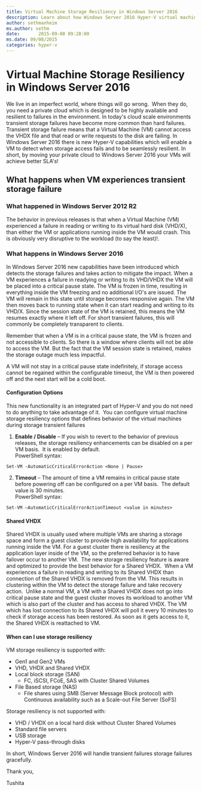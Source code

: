```yaml
---
title: Virtual Machine Storage Resiliency in Windows Server 2016
description: Learn about how Windows Server 2016 Hyper-V virtual machines handle storage failures.
author: sethmanheim
ms.author: sethm
date:       2015-09-08 09:28:00
ms.date: 09/08/2015
categories: hyper-v
---
```

# Virtual Machine Storage Resiliency in Windows Server 2016

We live in an imperfect world, where things will go wrong.  When they do, you need a private cloud which is designed to be highly available and resilient to failures in the environment. In today's cloud scale environments transient storage failures have become more common than hard failures. Transient storage failure means that a Virtual Machine (VM) cannot access the VHDX file and that read or write requests to the disk are failing. In Windows Server 2016 there is new Hyper-V capabilities which will enable a VM to detect when storage access fails and to be seamlessly resilient. In short, by moving your private cloud to Windows Server 2016 your VMs will achieve better SLA's!

## What happens when VM experiences transient storage failure

### What happened in Windows Server 2012 R2

The behavior in previous releases is that when a Virtual Machine (VM) experienced a failure in reading or writing to its virtual hard disk (VHD/X), than either the VM or applications running inside the VM would crash. This is obviously very disruptive to the workload (to say the least)!.

### What happens in Windows Server 2016

In Windows Server 2016 new capabilities have been introduced which detects the storage failures and takes action to mitigate the impact. When a VM experiences a failure in readying or writing to its VHD/VHDX the VM will be placed into a critical pause state. The VM is frozen in time, resulting in everything inside the VM freezing and no additional I/O's are issued. The VM will remain in this state until storage becomes responsive again. The VM then moves back to running state when it can start reading and writing to its VHD/X. Since the session state of the VM is retained, this means the VM resumes exactly where it left off. For short transient failures, this will commonly be completely transparent to clients.

Remember that when a VM is in a critical pause state, the VM is frozen and not accessible to clients. So there is a window where clients will not be able to access the VM. But the fact that the VM session state is retained, makes the storage outage much less impactful.

A VM will not stay in a critical pause state indefinitely, if storage access cannot be regained within the configurable timeout, the VM is then powered off and the next start will be a cold boot.

<!-- [![ ](https://msdnshared.blob.core.windows.net/media/TNBlogsFS/prod.evol.blogs.technet.com/CommunityServer.Blogs.Components.WeblogFiles/00/00/00/50/45/VM%20Storage%20Resiliency%20Workflow.png)](https://msdnshared.blob.core.windows.net/media/TNBlogsFS/prod.evol.blogs.technet.com/CommunityServer.Blogs.Components.WeblogFiles/00/00/00/50/45/VM%20Storage%20Resiliency%20Workflow.png) -->

#### Configuration Options

This new functionality is an integrated part of Hyper-V and you do not need to do anything to take advantage of it.  You can configure virtual machine storage resiliency options that defines behavior of the virtual machines during storage transient failures

  1. **Enable / Disable** – If you wish to revert to the behavior of previous releases, the storage resiliency enhancements can be disabled on a per VM basis.  It is enabled by default.  
PowerShell syntax:   


`Set-VM -AutomaticCriticalErrorAction <None | Pause>`

  2. **Timeout** – The amount of time a VM remains in critical pause state before powering off can be configured on a per VM basis.  The default value is 30 minutes.  
PowerShell syntax: 

`Set-VM –AutomaticCriticalErrorActionTimeout <value in minutes>`




#### Shared VHDX

Shared VHDX is usually used where multiple VMs are sharing a storage space and form a guest cluster to provide high availability for applications running inside the VM. For a guest cluster there is resiliency at the application layer inside of the VM, so the preferred behavior is to have failover occur to another VM.  The new storage resiliency feature is aware and optimized to provide the best behavior for a Shared VHDX.  When a VM experiences a failure in reading and writing to its Shared VHDX than connection of the Shared VHDX is removed from the VM. This results in clustering within the VM to detect the storage failure and take recovery action.  Unlike a normal VM, a VM with a Shared VHDX does not go into critical pause state and the guest cluster moves its workload to another VM which is also part of the cluster and has access to shared VHDX. The VM which has lost connection to its Shared VHDX will poll it every 10 minutes to check if storage access has been restored. As soon as it gets access to it, the Shared VHDX is reattached to VM.

<!-- [![ ](https://msdnshared.blob.core.windows.net/media/TNBlogsFS/prod.evol.blogs.technet.com/CommunityServer.Blogs.Components.WeblogFiles/00/00/00/50/45/Shared%20VHDX%20resiliency.png)](https://msdnshared.blob.core.windows.net/media/TNBlogsFS/prod.evol.blogs.technet.com/CommunityServer.Blogs.Components.WeblogFiles/00/00/00/50/45/Shared%20VHDX%20resiliency.png) -->

#### When can I use storage resiliency

VM storage resiliency is supported with: 

  * Gen1 and Gen2 VMs
  * VHD, VHDX and Shared VHDX 
  * Local block storage (SAN) 
    * FC, iSCSI, FCoE, SAS with Cluster Shared Volumes
  * File Based storage (NAS) 
    * File shares using SMB (Server Message Block protocol) with Continuous availability such as a Scale-out File Server (SoFS) 



  
Storage resiliency is not supported with:  

  * VHD / VHDX on a local hard disk without Cluster Shared Volumes
  * Standard file servers
  * USB storage
  * Hyper-V pass-through disks 



In short, Windows Server 2016 will handle transient failures storage failures gracefully.

Thank you,

Tushita
